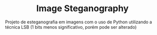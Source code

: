 <h1 align="center"> Image Steganography </h1>

Projeto de esteganografia em imagens com o uso de Python utilizando a técnica LSB (1 bits menos significativo, porém pode ser alterado)
